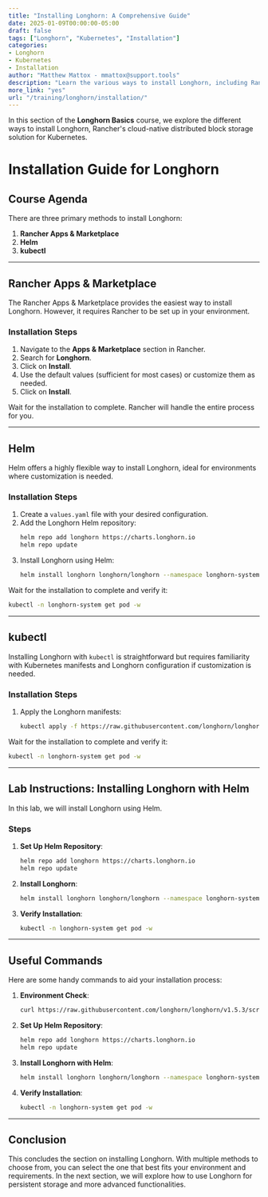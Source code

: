```yaml
---
title: "Installing Longhorn: A Comprehensive Guide"
date: 2025-01-09T00:00:00-05:00
draft: false
tags: ["Longhorn", "Kubernetes", "Installation"]
categories:
- Longhorn
- Kubernetes
- Installation
author: "Matthew Mattox - mmattox@support.tools"
description: "Learn the various ways to install Longhorn, including Rancher Apps & Marketplace, Helm, and kubectl, with step-by-step instructions."
more_link: "yes"
url: "/training/longhorn/installation/"
---
```


In this section of the **Longhorn Basics** course, we explore the different ways to install Longhorn, Rancher's cloud-native distributed block storage solution for Kubernetes.

<!--more-->

# Installation Guide for Longhorn

## Course Agenda

There are three primary methods to install Longhorn:

1. **Rancher Apps & Marketplace**
2. **Helm**
3. **kubectl**

---

## Rancher Apps & Marketplace

The Rancher Apps & Marketplace provides the easiest way to install Longhorn. However, it requires Rancher to be set up in your environment.

### Installation Steps

1. Navigate to the **Apps & Marketplace** section in Rancher.
2. Search for **Longhorn**.
3. Click on **Install**.
4. Use the default values (sufficient for most cases) or customize them as needed.
5. Click on **Install**.

Wait for the installation to complete. Rancher will handle the entire process for you.

---

## Helm

Helm offers a highly flexible way to install Longhorn, ideal for environments where customization is needed.

### Installation Steps

1. Create a `values.yaml` file with your desired configuration.
2. Add the Longhorn Helm repository:
   ```bash
   helm repo add longhorn https://charts.longhorn.io
   helm repo update
   ```
3. Install Longhorn using Helm:
   ```bash
   helm install longhorn longhorn/longhorn --namespace longhorn-system --create-namespace --version 1.5.3
   ```

Wait for the installation to complete and verify it:
```bash
kubectl -n longhorn-system get pod -w
```

---

## kubectl

Installing Longhorn with `kubectl` is straightforward but requires familiarity with Kubernetes manifests and Longhorn configuration if customization is needed.

### Installation Steps

1. Apply the Longhorn manifests:
   ```bash
   kubectl apply -f https://raw.githubusercontent.com/longhorn/longhorn/v1.5.3/deploy/longhorn.yaml
   ```

Wait for the installation to complete and verify it:
```bash
kubectl -n longhorn-system get pod -w
```

---

## Lab Instructions: Installing Longhorn with Helm

In this lab, we will install Longhorn using Helm.

### Steps

1. **Set Up Helm Repository**:
   ```bash
   helm repo add longhorn https://charts.longhorn.io
   helm repo update
   ```

2. **Install Longhorn**:
   ```bash
   helm install longhorn longhorn/longhorn --namespace longhorn-system --create-namespace --version 1.5.3
   ```

3. **Verify Installation**:
   ```bash
   kubectl -n longhorn-system get pod -w
   ```

---

## Useful Commands

Here are some handy commands to aid your installation process:

1. **Environment Check**:
   ```bash
   curl https://raw.githubusercontent.com/longhorn/longhorn/v1.5.3/scripts/environment_check.sh | bash
   ```

2. **Set Up Helm Repository**:
   ```bash
   helm repo add longhorn https://charts.longhorn.io
   helm repo update
   ```

3. **Install Longhorn with Helm**:
   ```bash
   helm install longhorn longhorn/longhorn --namespace longhorn-system --create-namespace --version 1.5.3
   ```

4. **Verify Installation**:
   ```bash
   kubectl -n longhorn-system get pod -w
   ```

---

## Conclusion

This concludes the section on installing Longhorn. With multiple methods to choose from, you can select the one that best fits your environment and requirements. In the next section, we will explore how to use Longhorn for persistent storage and more advanced functionalities.
